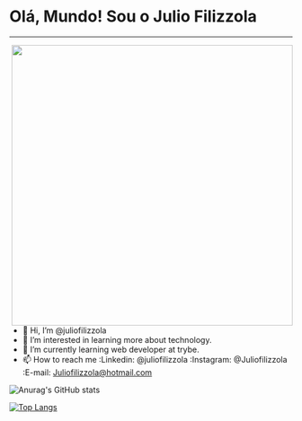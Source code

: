 # Olá, Mundo! Sou o Julio Filizzola
***

<img align="right" src="https://octocat-generator-assets.githubusercontent.com/my-octocat-1621366404262.png" alt="" width="500px" height="500px">


- 👋 Hi, I’m @juliofilizzola
- 👀 I’m interested in learning more about technology.
- 🌱 I’m currently learning web developer at trybe.
- 📫 How to reach me :Linkedin: @juliofilizzola
                     :Instagram: @Juliofilizzola
                     :E-mail: Juliofilizzola@hotmail.com
         
![Anurag's GitHub stats](https://github-readme-stats.vercel.app/api?username=juliofilizzola&show_icons=true&theme=radical) 

[![Top Langs](https://github-readme-stats.vercel.app/api/top-langs/?username=juliofilizzola&layout=compacttheme=radical)](https://github.com/anuraghazra/github-readme-stats)
<!---
juliofilizzola/juliofilizzola is a ✨ special ✨ repository because its `README.md` (this file) appears on your GitHub profile.
You can click the Preview link to take a look at your changes.
--->
